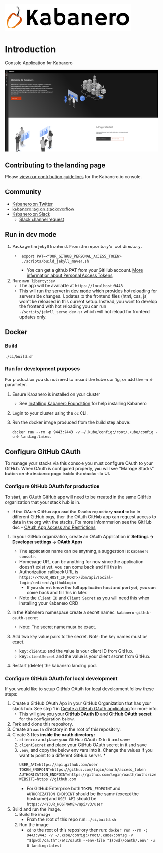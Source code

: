 ![](src/main/content/img/Kabanero_Logo_Hero.png)

# Introduction
Console Application for Kabanero

![](src/main/content/img/kabanero-landing-screenshot-0_4_0.png)

## Contributing to the landing page

Please [view our contribution guidelines](https://github.com/kabanero-io/kabanero-landing/blob/master/CONTRIBUTING.md) for the Kabanero.io console.

## Community
- [Kabanero on Twitter](https://twitter.com/Kabaneroio)
- [kabanero tag on stackoverflow](https://stackoverflow.com/questions/tagged/kabanero)
- [Kabanero on Slack](https://ibm-cloud-tech.slack.com/messages/kabanero)
   - [Slack channel request](https://slack-invite-ibm-cloud-tech.mybluemix.net)

## Run in dev mode
1. Package the jekyll frontend. From the repository's root directory:
   * ```
      export PAT=<YOUR_GITHUB_PERSONAL_ACCESS_TOKEN>
      ./scripts/build_jekyll_maven.sh
      ```
      * You can get a github PAT from your GitHub account. [More information about Personal Access Tokens](https://help.github.com/en/github/authenticating-to-github/creating-a-personal-access-token-for-the-command-line)
1. Run: `mvn liberty:dev`
   * The app will be available at `https://localhost:9443`
   * This will run the server in [dev mode](https://github.com/OpenLiberty/ci.maven/blob/master/docs/dev.md#dev) which provides hot reloading for server side changes. Updates to the frontend files (html, css, js) won't be reloaded in this current setup. Instead, you want to develop the frontend with hot reloading you can run `./scripts/jekyll_serve_dev.sh` which will hot reload for frontend updates only.

## Docker

### Build

```
./ci/build.sh
```

### Run for development purposes
For production you do not need to mount the kube config, or add the `-u 0` parameter.

1. Ensure Kabanero is installed on your cluster
   * See [Installing Kabanero Foundation](https://kabanero.io/docs/ref/general/installing-kabanero-foundation.html) for help installing Kabanero
1. Login to your cluster using the `oc` CLI.
1. Run the docker image produced from the build step above:

   ```
   docker run --rm -p 9443:9443 -v ~/.kube/config:/root/.kube/config -u 0 landing:latest
   ```

## Configure GitHub OAuth

To manage your stacks via this console you must configure OAuth to your GitHub. When OAuth is configured properly, you will see "Manage Stacks" button on the instance page inside the stacks tile UI.

### Configure GitHub OAuth for production

To start, an OAuth GitHub app will need to be created in the same GitHub organization that your stack hub is in.
   * If the OAuth GitHub app and the Stacks repository **need** to be in different GitHub orgs, then the OAuth GitHub app can request access to data in the org with the stacks. For more infomrmation see the GitHub doc - [OAuth App Access and Restrictions](https://help.github.com/en/github/setting-up-and-managing-organizations-and-teams/about-oauth-app-access-restrictions)

1. In your GitHub organization, create an OAuth Application in **Settings -> Developer settings -> OAuth Apps**
   * The application name can be anything, a suggestion is: `kabanero console`.
   * Homepage URL can be anything for now since the application doesn't exist yet, you can come back and fill this in
   * Authorization callback URL is `https://<YOUR_HOST_IP_PORT>/ibm/api/social-login/redirect/githubLogin`
      * If you do not know the full application host and port yet, you can come back and fill this in later.
   * Note the `Client ID` and `Client Secret` as you will need this when installing your Kabanero CRD

1. In the Kabanero namespace create a secret named: `kabanero-github-oauth-secret`
   * Note: The secret name must be exact.

1. Add two key value pairs to the secret. Note: the key names must be exact.
   * key: `clientID` and the value is your client ID from GitHub.
   * key: `clientSecret` and the value is your client secret from GitHub.

1. Restart (delete) the kabanero landing pod.

### Configure GitHub OAuth for local development

If you would like to setup GitHub OAuth for local development follow these steps:

1. Create a GitHub OAuth App in your GitHub Organization that has your stack hub. See step 1 in [Create a GitHub OAuth application](#create-a-github-oauth-application) for more info.
   * This will give you your **GitHub OAuth ID** and **GitHub OAuth secret** for the configuration below.
1. Fork and clone this repository.
1. Create an `oauth` directory in the root of this repository.
1. Create 3 files **inside the oauth directory:**
   1. `clientID` and place your GitHub OAuth ID in it and save.
   1. `clientSecret` and place your GitHub OAuth secret in it and save.
   1. `.env`, and copy the below env vars into it. Change the values if you want to point to a different GitHub server.
      * 
         ```
         USER_API=https://api.github.com/user
         TOKEN_ENDPOINT=https://github.com/login/oauth/access_token
         AUTHORIZATION_ENDPOINT=https://github.com/login/oauth/authorize
         WEBSITE=https://github.com
         ```
      * For GitHub Enterprise both `TOKEN_ENDPOINT` and `AUTHORIZATION_ENDPOINT` should be the same (except the hostname) and `USER_API` should be `https://<YOUR_HOSTNAME>/api/v3/user`
1. Build and run the image.
   1. Build the image
      * From the root of this repo run: `./ci/build.sh`
   1. Run the image
      * `cd` to the root of this repository then run: `docker run --rm -p 9443:9443 -v ~/.kube/config:/root/.kube/config -v "$(pwd)/oauth":/etc/oauth --env-file "$(pwd)/oauth/.env" -u 0 landing:latest`
